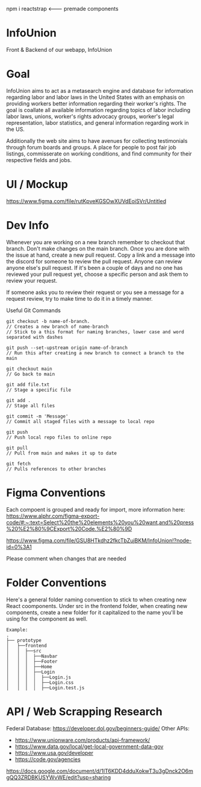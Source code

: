 npm i reactstrap <--- premade components

# InfoUnion
Front &amp; Backend of our webapp, InfoUnion

# Goal

InfoUnion aims to act as a metasearch engine and database for information regarding labor and labor laws in the United States with an emphasis on providing workers better information regarding their worker's rights. The goal is coallate all available information regarding topics of labor including labor laws, unions, worker's rights advocacy groups, worker's legal representation, labor statistics, and general information regarding work in the US.

Additionally the web site aims to have avenues for collecting testimonials through forum boards and groups. A place for people to post fair job listings, commisserate on working conditions, and find community for their respective fields and jobs.

# UI / Mockup
https://www.figma.com/file/rutKpveKGSOwXUVdEoiSVr/Untitled

# Dev Info

Whenever you are working on a new branch remember to checkout that branch. Don't make changes on the main branch. Once you are done with the issue at hand, create a new pull request. Copy a link and a message into the discord for someone to review the pull request. Anyone can review anyone else's pull request. If it's been a couple of days and no one has reviewed your pull request yet, choose a specific person and ask them to review your request.

If someone asks you to review their request or you see a message for a request review, try to make time to do it in a timely manner.

Useful Git Commands
```
git checkout -b name-of-branch. 
// Creates a new branch of name-branch
// Stick to a this format for naming branches, lower case and word separated with dashes

git push --set-upstream origin name-of-branch
// Run this after creating a new branch to connect a branch to the main

git checkout main
// Go back to main

git add file.txt
// Stage a specific file

git add .
// Stage all files

git commit -m 'Message'
// Commit all staged files with a message to local repo

git push
// Push local repo files to online repo

git pull
// Pull from main and makes it up to date

git fetch
// Pulls references to other branches

```

# Figma Conventions

Each compoent is grouped and ready for import, more information here: https://www.alphr.com/figma-export-code/#:~:text=Select%20the%20elements%20you%20want,and%20press%20%E2%80%9CExport%20Code.%E2%80%9D

https://www.figma.com/file/GSU8HTkdhz2fkcTbZujBKM/InfoUnion!?node-id=0%3A1

Please comment when changes that are needed 

# Folder Conventions

Here's a general folder naming convention to stick to when creating new React coomponents. Under src in the frontend folder, when creating new components, create a new folder for it capitalized to the name you'll be using for the component as well.

```
Example:
.
├── prototype
│   ├──frontend
│   │  ├──src
│   │  │  ├──Navbar
│   │  │  ├──Footer
│   │  │  ├──Home
│   │  │  ├──Login
│   │  │  │  ├──Login.js
│   │  │  │  ├──Login.css
│   │  │  │  ├──Login.test.js
```

# API / Web Scrapping Research

Federal Database: https://developer.dol.gov/beginners-guide/
Other APIs:
- https://www.unionware.com/products/api-framework/
- https://www.data.gov/local/get-local-government-data-gov
- https://www.usa.gov/developer
- https://code.gov/agencies

https://docs.google.com/document/d/1IT6KDD4dduXokwT3u3gDnck2O6mgQQ3ZRDBKUSYWvWE/edit?usp=sharing
